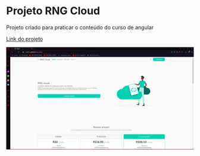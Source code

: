 # Projeto RNG Cloud

Projeto criado para praticar o conteúdo do curso de angular
  
  [Link do projeto](https://rafaelrng.github.io/rng-cloud/)

![RNG-CLOUD](src/assets/imgs/rng-cloud.PNG)
